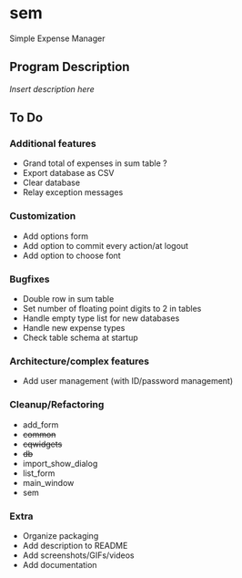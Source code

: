 # sem
Simple Expense Manager



## Program Description

*Insert description here*



## To Do

### Additional features
+ Grand total of expenses in sum table ?
+ Export database as CSV
+ Clear database
+ Relay exception messages

### Customization
+ Add options form
+ Add option to commit every action/at logout
+ Add option to choose font

### Bugfixes
+ Double row in sum table
+ Set number of floating point digits to 2 in tables
+ Handle empty type list for new databases
+ Handle new expense types
+ Check table schema at startup

### Architecture/complex features
+ Add user management (with ID/password management)

### Cleanup/Refactoring
+ add\_form
+ ~~common~~
+ ~~cqwidgets~~
+ ~~db~~
+ import\_show\_dialog
+ list\_form
+ main\_window
+ sem

### Extra
+ Organize packaging
+ Add description to README
+ Add screenshots/GIFs/videos
+ Add documentation
